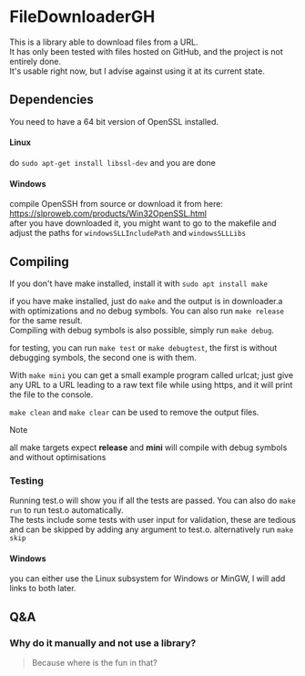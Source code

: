 # FileDownloaderGH
This is a library able to download files from a URL.  
It has only been tested with files hosted on GitHub, and the project is not entirely done.  
It's usable right now, but I advise against using it at its current state.
  
## Dependencies

You need to have a 64 bit version of OpenSSL installed.

#### Linux

do `sudo apt-get install libssl-dev` and you are done

#### Windows

compile OpenSSH from source or download it from here: https://slproweb.com/products/Win32OpenSSL.html  
after you have downloaded it, you might want to go to the makefile and adjust the paths for `windowsSLLIncludePath` and `windowsSLLLibs`

## Compiling

If you don't have make installed, install it with `sudo apt install make`  

if you have make installed, just do `make` and the output is in downloader.a with optimizations and no debug symbols. You can also run `make release` for the same result.  
Compiling with debug symbols is also possible, simply run `make debug`.  
  
for testing, you can run `make test` or `make debugtest`, the first is without debugging symbols, the second one is with them.  
  
With `make mini` you can get a small example program called urlcat; just give any URL to a URL leading to a raw text file while using https, and it will print the file to the console.  
  
`make clean` and `make clear` can be used to remove the output files.

> [!NOTE]
> all make targets expect **release** and **mini** will compile with debug symbols and without optimisations

### Testing

Running test.o will show you if all the tests are passed. You can also do `make run` to run test.o automatically.  
The tests include some tests with user input for validation, these are tedious and can be skipped by adding any argument to test.o. alternatively run `make skip`  
  
#### Windows

you can either use the Linux subsystem for Windows or MinGW, I will add links to both later.

## Q&A

### Why do it manually and not use a library? 

> Because where is the fun in that?
